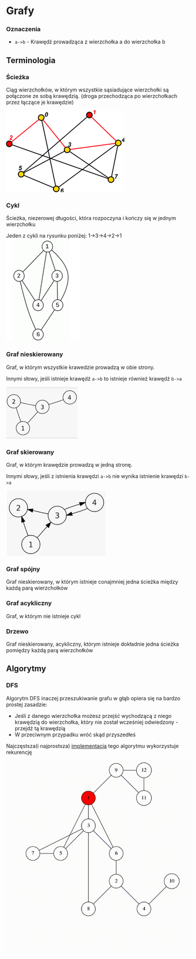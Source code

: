 # Grafy

### Oznaczenia
- `a->b` - Krawędź prowadząca z wierzchołka a do wierzchołka b 

## Terminologia

### Ścieżka
Ciąg wierzchołków, w którym wszystkie sąsiadujące wierzchołki są połączone ze sobą
krawędzią. (droga przechodząca po wierzchołkach przez łączące je krawędzie)

![sciezka](/zdjecia/sciezka.png)
### Cykl
Ścieżka, niezerowej długości, która rozpoczyna i kończy się w jednym wierzchołku

Jeden z cykli na rysunku poniżej: 1->3->4->2->1
![cykl](/zdjecia/cykl.png)
### Graf nieskierowany
Graf, w którym wszystkie krawedzie prowadzą w obie strony.

Innymi słowy, jeśli istnieje krawędź `a->b` to istnieje również krawędź `b->a`

![Graf nieskierowany](/zdjecia/nieskierowany.png)

### Graf skierowany
Graf, w którym krawędzie prowadzą w jedną stronę.

Innymi słowy, jeśli z istnienia krawędzi `a->b` nie wynika istnienie krawędzi `b->a`

![Graf skierowany](/zdjecia/skierowany.png)
### Graf spójny
Graf nieskierowany, w którym istnieje conajmniej jedna ścieżka między każdą parą wierzchołków

### Graf acykliczny
Graf, w którym nie istnieje cykl

### Drzewo 
Graf nieskierowany, acykliczny, którym istnieje dokładnie jedna ścieżka pomiędzy każdą parą wierzchołków

## Algorytmy

### DFS
Algorytm DFS inaczej przeszukiwanie grafu w głąb opiera się na bardzo prostej zasadzie:

- Jeśli z danego wierzchołka możesz przejść wychodzącą z niego krawędzią do
wierzchołka, który nie został wcześniej odwiedzony - przejdź tą krawędzią
- W przeciwnym przypadku wróć skąd przyszedłeś

Najczęstsza(i najprostsza) [implementacja](/grafy/dfs.cpp) tego algorytmu wykorzystuje rekurencję 

![DFS animacja](/zdjecia/dfs_animation.png)
